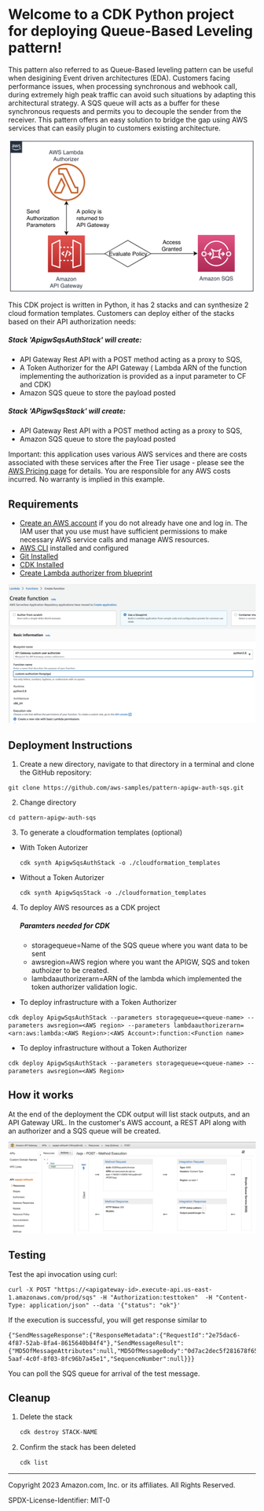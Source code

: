 # Welcome to a CDK Python project for deploying Queue-Based Leveling pattern!

This pattern also referred to as Queue-Based leveling pattern can be useful when desigining Event driven architectures (EDA). Customers facing performance issues, when processing synchronous and webhook call, during extremely high peak traffic can avoid such situations by adapting this architectural strategy. A SQS queue will acts as a buffer for these synchronous requests and permits you to decouple the sender from the receiver. This pattern offers an easy solution to bridge the gap using AWS services that can easily plugin to customers existing architecture.

![Alt text](images/apigw-arch.png?raw=true "Pattern using API gateway, SQS and Lambda Authorizer")


This CDK project is written in Python, it has 2 stacks and can synthesize 2 cloud formation templates. Customers can deploy either of the stacks based on their API authorization needs:
 
##### Stack 'ApigwSqsAuthStack' will create:
* API Gateway Rest API with a POST method acting as a proxy to SQS,
* A Token Authorizer for the API Gateway ( Lambda ARN of the function implementing the authorization is provided as a input parameter to CF and CDK)
* Amazon SQS queue to store the payload posted

##### Stack 'APigwSqsStack' will create:
* API Gateway Rest API with a POST method acting as a proxy to SQS,
* Amazon SQS queue to store the payload posted


Important: this application uses various AWS services and there are costs associated with these services after the Free Tier usage - please see the [AWS Pricing page](https://aws.amazon.com/pricing/) for details. You are responsible for any AWS costs incurred. No warranty is implied in this example.

## Requirements

* [Create an AWS account](https://portal.aws.amazon.com/gp/aws/developer/registration/index.html) if you do not already have one and log in. The IAM user that you use must have sufficient permissions to make necessary AWS service calls and manage AWS resources.
* [AWS CLI](https://docs.aws.amazon.com/cli/latest/userguide/install-cliv2.html) installed and configured
* [Git Installed](https://git-scm.com/book/en/v2/Getting-Started-Installing-Git)
* [CDK Installed](https://docs.aws.amazon.com/cdk/v2/guide/getting_started.html) 
* [Create Lambda authorizer from blueprint](https://github.com/awslabs/aws-apigateway-lambda-authorizer-blueprints/blob/master/blueprints/python/api-gateway-authorizer-python.py)

![Alt text](images/lambda-auth-blueprint.png?raw=true "Create lambda function using blueprint")


## Deployment Instructions

1. Create a new directory, navigate to that directory in a terminal and clone the GitHub repository:
```
git clone https://github.com/aws-samples/pattern-apigw-auth-sqs.git
```
2. Change directory
```
cd pattern-apigw-auth-sqs
```
3. To generate a cloudformation templates (optional)
* With Token Autorizer
    ```
    cdk synth ApigwSqsAuthStack -o ./cloudformation_templates
    ```
* Without a Token Autorizer
    ```
    cdk synth ApigwSqsStack -o ./cloudformation_templates
    ```
4. To deploy AWS resources as a CDK project
   ##### Paramters needed for CDK 
    * storagequeue=Name of the SQS queue where you want data to be sent
    * awsregion=AWS region where you want the APIGW, SQS and token authoizer to be created.
    * lambdaauthorizerarn=ARN of the lambda which implemented the token authorizer validation logic.

* To deploy infrastructure with a Token Authorizer
```
cdk deploy ApigwSqsAuthStack --parameters storagequeue=<queue-name> --parameters awsregion=<AWS region> --parameters lambdaauthorizerarn=<arn:aws:lambda:<AWS Region>:<AWS Account>:function:<Function name>
```
* To deploy infrastructure without a Token Authorizer
```
cdk deploy ApigwSqsAuthStack --parameters storagequeue=<queue-name> --parameters awsregion=<AWS Region> 
```

## How it works

At the end of the deployment the CDK output will list stack outputs, and an API Gateway URL. In the customer's AWS account, a REST API along with an authorizer and a SQS queue will be created.

![Alt text](images/apigw-aws-console.png?raw=true "AWS Console showing API Gateway creation")
## Testing

Test the api invocation using curl:
```
curl -X POST "https://<apigateway-id>.execute-api.us-east-1.amazonaws.com/prod/sqs" -H "Authorization:testtoken"  -H "Content-Type: application/json" --data '{"status": "ok"}'
```
If the execution is successful, you will get  response similar to
```
{"SendMessageResponse":{"ResponseMetadata":{"RequestId":"2e75dac6-4f87-52ab-8fa4-8615640b84f4"},"SendMessageResult":{"MD5OfMessageAttributes":null,"MD5OfMessageBody":"0d7ac2dec5f281678f65dcf7fe4681ba","MD5OfMessageSystemAttributes":null,"MessageId":"9d72cd66-5aaf-4c0f-8f03-8fc96b7a45e1","SequenceNumber":null}}}
```
You can poll the SQS queue for arrival of the test message.

## Cleanup
 
1. Delete the stack
    ```bash
   cdk destroy STACK-NAME
    ```
1. Confirm the stack has been deleted
    ```bash
    cdk list
    ```
----
Copyright 2023 Amazon.com, Inc. or its affiliates. All Rights Reserved.

SPDX-License-Identifier: MIT-0